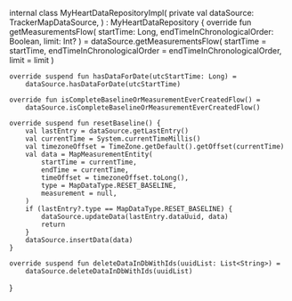    internal class MyHeartDataRepositoryImpl(
    private val dataSource: TrackerMapDataSource,
) : MyHeartDataRepository {
    override fun getMeasurementsFlow(
        startTime: Long,
        endTimeInChronologicalOrder: Boolean,
        limit: Int?
    ) = dataSource.getMeasurementsFlow(
        startTime = startTime,
        endTimeInChronologicalOrder = endTimeInChronologicalOrder,
        limit = limit
    )

    override suspend fun hasDataForDate(utcStartTime: Long) =
        dataSource.hasDataForDate(utcStartTime)

    override fun isCompleteBaselineOrMeasurementEverCreatedFlow() =
        dataSource.isCompleteBaselineOrMeasurementEverCreatedFlow()

    override suspend fun resetBaseline() {
        val lastEntry = dataSource.getLastEntry()
        val currentTime = System.currentTimeMillis()
        val timezoneOffset = TimeZone.getDefault().getOffset(currentTime)
        val data = MapMeasurementEntity(
            startTime = currentTime,
            endTime = currentTime,
            timeOffset = timezoneOffset.toLong(),
            type = MapDataType.RESET_BASELINE,
            measurement = null,
        )
        if (lastEntry?.type == MapDataType.RESET_BASELINE) {
            dataSource.updateData(lastEntry.dataUuid, data)
            return
        }
        dataSource.insertData(data)
    }

    override suspend fun deleteDataInDbWithIds(uuidList: List<String>) =
        dataSource.deleteDataInDbWithIds(uuidList)
}
